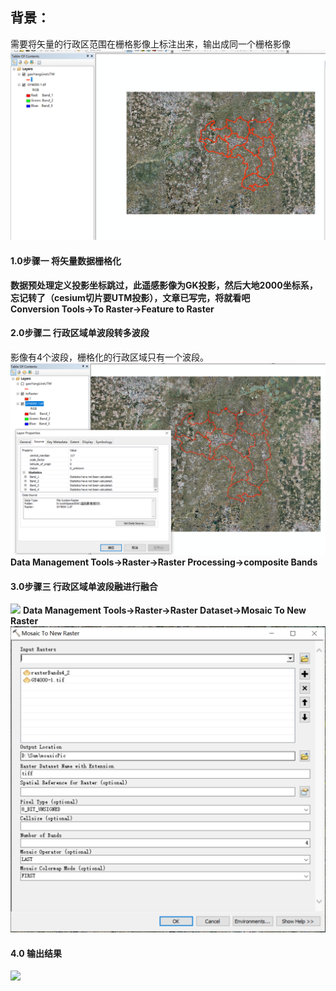 ## 背景：
需要将矢量的行政区范围在栅格影像上标注出来，输出成同一个栅格影像 <br>
<img src="./img/pic01.PNG">

#### 1.0步骤一 将矢量数据栅格化

<b>数据预处理定义投影坐标跳过，此遥感影像为GK投影，然后大地2000坐标系，忘记转了（cesium切片要UTM投影），文章已写完，将就看吧 <br></b>
<b>Conversion Tools->To Raster->Feature to Raster <br></b>

#### 2.0步骤二 行政区域单波段转多波段
影像有4个波段，栅格化的行政区域只有一个波段。<br>
<img src="./img/pic02.PNG">
<b>Data Management Tools->Raster->Raster Processing->composite Bands<br></b>

#### 3.0步骤三 行政区域单波段融进行融合

<img src="./img/pic03.PNG">
<b>Data Management Tools->Raster->Raster Dataset->Mosaic To New Raster<br></b>
<img src="./img/pic04.PNG">

#### 4.0 输出结果

<img src="./img/pic05.PNG">